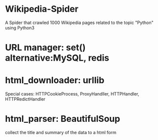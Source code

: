 # Wikipedia-Spider
A Spider that crawled 1000 Wikipedia pages related to the topic "Python"  using Python3

# URL manager: set() alternative:MySQL, redis


# html_downloader: urllib

Special cases: HTTPCookieProcess, ProxyHandller, HTTPHandler, HTTPRedictHandler




# html_parser: BeautifulSoup

collect the title and summary of the data to a html form
